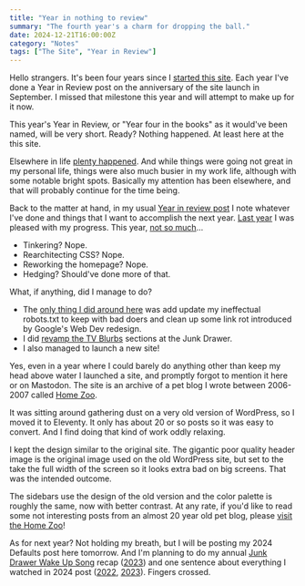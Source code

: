 ```yaml
---
title: "Year in nothing to review"
summary: "The fourth year's a charm for dropping the ball."
date: 2024-12-21T16:00:00Z
category: "Notes"
tags: ["The Site", "Year in Review"]
---
```


Hello strangers. It's been four years since I [started this site](/articles/finally-a-new-site/). Each year I've done a Year in Review post on the anniversary of the site launch in September. I missed that milestone this year and will attempt to make up for it now. 

This year's Year in Review, or "Year four in the books" as it would've been named, will be very short. Ready? Nothing happened. At least here at the this site.

Elsewhere in life [plenty happened](https://danabyerly-junkdrawer.website/blog/in-case-you-were-wondering/). And while things were going not great in my personal life, things were also much busier in my work life, although with some notable bright spots. Basically my attention has been elsewhere, and that will probably continue for the time being.

Back to the matter at hand, in my usual [Year in review post](/tag/year-in-review/) I note whatever I've done and things that I want to accomplish the next year. [Last year](/notes/year-three-in-the-books/) I was pleased with my progress. This year, [not so much](/notes/year-three-in-the-books/#whats-next)...

* Tinkering? Nope.
* Rearchitecting CSS? Nope.
* Reworking the homepage? Nope.
* Hedging? Should've done more of that.

What, if anything, did I manage to do?

* The [only thing I did around here](/changelog/2024-03-23/) was add update my ineffectual robots.txt to keep with bad doers and clean up some link rot introduced by Google's Web Dev redesign.
* I did [revamp the TV Blurbs](https://danabyerly-junkdrawer.website/blog/blurb-tidying/) sections at the Junk Drawer.
* I also managed to launch a new site!

Yes, even in a year where I could barely do anything other than keep my head above water I launched a site, and promptly forgot to mention it here or on Mastodon. The site is an archive of a pet blog I wrote between 2006-2007 called [Home Zoo](https://www.homezoo.org/).

It was sitting around gathering dust on a very old version of WordPress, so I moved it to Eleventy. It only has about 20 or so posts so it was easy to convert. And I find doing that kind of work oddly relaxing. 

I kept the design similar to the original site. The gigantic poor quality header image is the original image used on the old WordPress site, but set to the take the full width of the screen so it looks extra bad on big screens. That was the intended outcome.

The sidebars use the design of the old version and the color palette is roughly the same, now with better contrast. At any rate, if you'd like to read some not interesting posts from an almost 20 year old pet blog, please [visit the Home Zoo](https://www.homezoo.org/)!

As for next year? Not holding my breath, but I will be posting my 2024 Defaults post here tomorrow. And I'm planning to do my annual [Junk Drawer Wake Up Song](https://danabyerly-junkdrawer.website/wake-up-songs/) recap ([2023](https://danabyerly-junkdrawer.website/blog/wake-up-songs-2023/)) and one sentence about everything I watched in 2024 post ([2022](https://danabyerly-junkdrawer.website/blog/what-i-watched-in-2022/), [2023](https://danabyerly-junkdrawer.website/blog/what-i-watched-in-2023/)). Fingers crossed.

